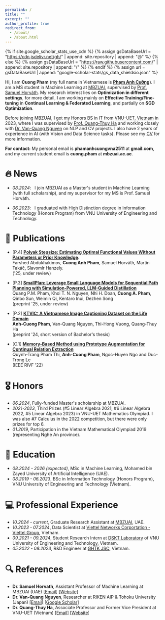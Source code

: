 ```yaml
---
permalink: /
title: ""
excerpt: ""
author_profile: true
redirect_from: 
  - /about/
  - /about.html
---
```


{% if site.google_scholar_stats_use_cdn %}
{% assign gsDataBaseUrl = "https://cdn.jsdelivr.net/gh/" | append: site.repository | append: "@" %}
{% else %}
{% assign gsDataBaseUrl = "https://raw.githubusercontent.com/" | append: site.repository | append: "/" %}
{% endif %}
{% assign url = gsDataBaseUrl | append: "google-scholar-stats/gs_data_shieldsio.json" %}

<span class='anchor' id='about-me'></span>

Hi, I am <strong>Cuong Pham</strong> (my full name in Vietnamese is <a href="https://translate.google.com/?sl=vi&tl=en&text=Ph%E1%BA%A1m%20Anh%20C%C6%B0%E1%BB%9Dng&op=translate"><strong>Phạm Anh Cường</strong></a>). I am a MS student in Machine Learning at <a href="https://mbzuai.ac.ae/">MBZUAI</a>, supervised by <a href="https://sites.google.com/view/samuelhorvath">Prof. Samuel Horváth</a>. My research interest lies on <strong>Optimization in different settings</strong>, for more detail, I am working mainly on <strong>Effective Training/Fine-tuning</strong> in <strong>Continual Learning & Federated Learning</strong>, and partially on <strong>SGD Optimization</strong>.


Before joining MBZUAI, I got my Honors BS in IT from <a href="https://uet.vnu.edu.vn/en/">VNU-UET, Vietnam</a> in 2023, where I was supervised by <a href="https://uet.vnu.edu.vn/~thuyhq/">Prof. Quang-Thuy Ha</a> and working closely with <a href="https://scholar.google.de/citations?user=qR180McAAAAJ&hl=en">Dr. Van-Quang Nguyen</a> on NLP and CV projects. I also have 2 years of experience in AI (with Vision and Data Science tasks). Please see my [CV](/pdf/cv.pdf) for more information.

**For contact:** My personal email is **phamanhcuongvna2511** at **gmail.com**, and my current student email is **cuong.pham** at **mbzuai.ac.ae**.



# 🔥 News
- *08.2024*: &nbsp; I join MBZUAI as a Master's student in Machine Learning (with full scholarship), and my supervisor for my MS is Prof. Samuel Horváth. 
<!-- - *01.2024*: &nbsp; Upload my first-author short paper about Image Captioning for Vietnamese context based on my bachelor's thesis to Arxiv (<a href="https://arxiv.org/abs/2401.08100">link</a>). -->
- *06.2023*: &nbsp; I graduated with High Distinction degree in Information Technology (Honors Program) from VNU University of Engineering and Technology. 
<!-- 🎉🎉 -->

<!-- # 📝 Publications  -->
<!-- # 🧾 Undergraduate Research Papers  -->
<!-- ----- -->
<!-- <div class='paper-box'><div class='paper-box-image'><div><div class="badge">CVPR 2016</div><img src='images/500x300.png' alt="sym" width="100%"></div></div>
<div class='paper-box-text' markdown="1">

[Deep Residual Learning for Image Recognition](https://openaccess.thecvf.com/content_cvpr_2016/papers/He_Deep_Residual_Learning_CVPR_2016_paper.pdf)

**Kaiming He**, Xiangyu Zhang, Shaoqing Ren, Jian Sun

[**Project**](https://scholar.google.com/citations?view_op=view_citation&hl=zh-CN&user=DhtAFkwAAAAJ&citation_for_view=DhtAFkwAAAAJ:ALROH1vI_8AC) <strong><span class='show_paper_citations' data='DhtAFkwAAAAJ:ALROH1vI_8AC'></span></strong>
- Lorem ipsum dolor sit amet, consectetur adipiscing elit. Vivamus ornare aliquet ipsum, ac tempus justo dapibus sit amet. 
</div>
</div> -->
<!-- ------ -->
<!-- - [Lorem ipsum dolor sit amet, consectetur adipiscing elit. Vivamus ornare aliquet ipsum, ac tempus justo dapibus sit amet](https://github.com), A, B, C, **CVPR 2020** -->

# 📝 Publications 
- [P.4] [**Polyak Stepsize: Estimating Optimal Functional Values Without Parameters or Prior Knowledge**](https://arxiv.org/abs/2508.17288).<br>
Farshed Abdukhakimov, **Cuong Anh Pham**, Samuel Horváth, Martin Takáč, Slavomír Hanzely.<br>
('25, under review)

- [P.3] [**SmallPlan: Leverage Small Language Models for Sequential Path Planning with Simulation-Powered, LLM-Guided Distillation**](https://arxiv.org/abs/2505.00831) <br>
Quang P.M. Pham, Khoi T. N. Nguyen, Nhi H. Doan, **Cuong A. Pham**, Qinbo Sun, Weimin Qi, Kentaro Inui, Dezhen Song <br> 
(preprint '25, under review)

- [P.2] [**KTVIC: A Vietnamese Image Captioning Dataset on the Life Domain**](https://arxiv.org/abs/2401.08100) <br>
**Anh-Cuong Pham**, Van-Quang Nguyen, Thi-Hong Vuong, Quang-Thuy Ha <br>
(preprint '24, short version of Bachelor's thesis)

- [C.1] [**Memory-Based Method using Prototype Augmentation for Continual Relation Extraction**](https://ieeexplore.ieee.org/abstract/document/10013819/)<br>
Quynh-Trang Pham Thi, **Anh-Cuong Pham**, Ngoc-Huyen Ngo and Duc-Trong Le <br>
(IEEE RIVF '22)

# 🎖 Honors
- *06.2024*, Fully-funded Master's scholarship at MBZUAI. 
- *2021-2023*, Third Prizes (#5 Linear Algebra 2021, #6 Linear Algebra 2022, #5 Linear Algebra 2023) in VNU-UET Mathematics Olympiad. I was also #7 Calculus in the 2022 competition, but there were only prizes for top 6.
- *01.2019*, Participation in the Vietnam Mathematical Olympiad 2019 (representing Nghe An province). 

# 📖 Education
- *08.2024 - 2026 (expected)*, MSc in Machine Learning, Mohamed bin Zayed University of Artificial Intelligence (UAE). 
- *08.2019 - 06.2023*, BSc in Information Technology (Honors Program), VNU University of Engineering and Technology (Vietnam). 

<!-- # 💬 Invited Talks
- *2021.06*, Lorem ipsum dolor sit amet, consectetur adipiscing elit. Vivamus ornare aliquet ipsum, ac tempus justo dapibus sit amet. 
- *2021.03*, Lorem ipsum dolor sit amet, consectetur adipiscing elit. Vivamus ornare aliquet ipsum, ac tempus justo dapibus sit amet.  \| [\[video\]](https://github.com/) -->

# 💻 Professional Experience
- *10.2024 - current*, Graduate Research Assistant at [MBZUAI](https://mbzuai.ac.ae/), UAE.
- *10.2023 - 07.2024*, Data Scientist at [Viettel Networks Corportation - Viettel Group](https://www.linkedin.com/company/viettel-network/), Vietnam.
- *09.2021 - 09.2024*, Student Research Intern at [DSKT Laboratory](https://www.fit.uet.vnu.edu.vn/en/knowledge-technology-and-data-science-laboratory/) of VNU University of Engineering and Technology, Vietnam.
- *05.2022 - 08.2023*, R&D Engineer at [GHTK JSC](https://www.linkedin.com/company/giaohangtietkiem-vn/), Vietnam.

# 🔍 References
- **Dr. Samuel Horvath**, Assistant Professor of Machine Learning at MBZUAI (UAE) [[Email]](mailto:samuel.horvath@mbzuai.ac.ae) [[Website]](https://sites.google.com/view/samuelhorvath)
- **Dr. Van-Quang Nguyen**, Researcher at RIKEN AIP & Tohoku University (Japan) [[Email]](mailto:quang@vision.is.tohoku.ac.jp) [[Google Scholar]](https://scholar.google.de/citations?user=qR180McAAAAJ&hl=en)
- **Dr. Quang-Thuy Ha**, Associate Professor and Former Vice President at VNU-UET (Vietnam) [[Email]](mailto:thuyhq@vnu.edu.vn) [[Website]](https://uet.vnu.edu.vn/~thuyhq/)


<div align="center" style="transform: scale(0.4); transform-origin: top center;">
  <script type="text/javascript" id="clustrmaps" src="//clustrmaps.com/map_v2.js?d=d6uRUBCk1WnZoZmOy0g4RyPNManqNTP3GXfRveHzvL8&cl=ffffff&w=a"></script>
</div>



